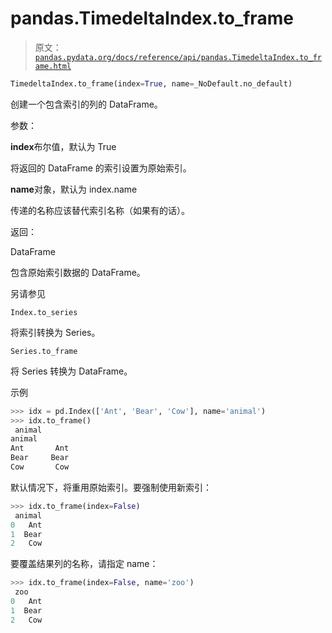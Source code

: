 # pandas.TimedeltaIndex.to_frame

> 原文：[`pandas.pydata.org/docs/reference/api/pandas.TimedeltaIndex.to_frame.html`](https://pandas.pydata.org/docs/reference/api/pandas.TimedeltaIndex.to_frame.html)

```py
TimedeltaIndex.to_frame(index=True, name=_NoDefault.no_default)
```

创建一个包含索引的列的 DataFrame。

参数：

**index**布尔值，默认为 True

将返回的 DataFrame 的索引设置为原始索引。

**name**对象，默认为 index.name

传递的名称应该替代索引名称（如果有的话）。

返回：

DataFrame

包含原始索引数据的 DataFrame。

另请参见

`Index.to_series`

将索引转换为 Series。

`Series.to_frame`

将 Series 转换为 DataFrame。

示例

```py
>>> idx = pd.Index(['Ant', 'Bear', 'Cow'], name='animal')
>>> idx.to_frame()
 animal
animal
Ant       Ant
Bear     Bear
Cow       Cow 
```

默认情况下，将重用原始索引。要强制使用新索引：

```py
>>> idx.to_frame(index=False)
 animal
0   Ant
1  Bear
2   Cow 
```

要覆盖结果列的名称，请指定 name：

```py
>>> idx.to_frame(index=False, name='zoo')
 zoo
0   Ant
1  Bear
2   Cow 
```
